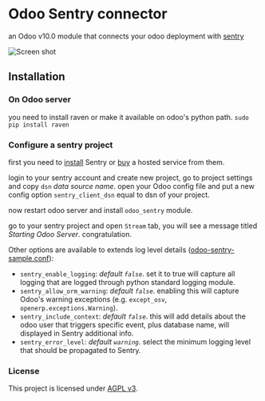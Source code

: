 # Odoo Sentry connector

an Odoo v10.0 module that connects your odoo deployment with [sentry](https://www.getsentry.com)

![Screen shot](screenshot.png?raw=true "Sample Screen")

## Installation

### On Odoo server
you need to install raven or make it available on odoo's python path.
`sudo pip install raven`

### Configure a sentry project

first you need to [install](http://sentry.readthedocs.org/en/latest/) Sentry or [buy](https://www.getsentry.com/pricing/) a hosted service from them.

login to your sentry account and create new project, go to project settings and copy `dsn` *data source name*.
open your Odoo config file and put a new config option `sentry_client_dsn` equal to dsn of your project.

now restart odoo server and install `odoo_sentry` module.

go to your sentry project and open `Stream` tab, you will see a message titled *Starting Odoo Server*. congratulation.

Other options are available to extends log level details ([odoo-sentry-sample.conf](odoo-sentry-sample.conf)):

- `sentry_enable_logging`: *default `false`*. set it to true will capture all logging that are logged through python standard logging module.
- `sentry_allow_orm_warning`: *default `false`*. enabling this will capture Odoo's warning exceptions (e.g. `except_osv`, `openerp.exceptions.Warning`).
- `sentry_include_context`: *default `false`*. this will add details about the odoo user that triggers specific event, plus database name, will displayed in Sentry additional info.
- `sentry_error_level`: *default `warning`*. select the minimum logging level that should be propagated to Sentry.

### License
This project is licensed under [AGPL v3](http://www.gnu.org/licenses/agpl-3.0.html).

